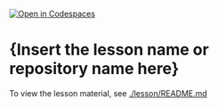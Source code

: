 [![Open in Codespaces](https://classroom.github.com/assets/launch-codespace-2972f46106e565e64193e422d61a12cf1da4916b45550586e14ef0a7c637dd04.svg)](https://classroom.github.com/open-in-codespaces?assignment_repo_id=19271900)
# {Insert the lesson name or repository name here}

To view the lesson material, see [./lesson/README.md](./lesson/README.md)